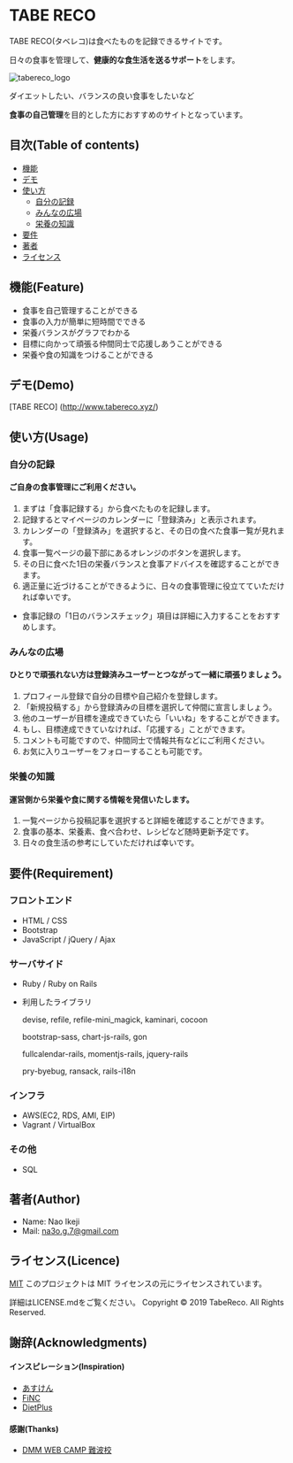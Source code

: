 # TABE RECO
TABE RECO(タベレコ)は食べたものを記録できるサイトです。
  
日々の食事を管理して、**健康的な食生活を送るサポート**をします。

![tabereco_logo](https://user-images.githubusercontent.com/49096883/69711891-2fc3d400-1145-11ea-8cbb-55ee3b0f13b7.jpg)
  
ダイエットしたい、バランスの良い食事をしたいなど
  
**食事の自己管理**を目的とした方におすすめのサイトとなっています。

## 目次(Table of contents)
- [機能](#feature)
- [デモ](#demo)
- [使い方](#usage)
  - [自分の記録](#feature_1)
  - [みんなの広場](#feature_2)
  - [栄養の知識](#feature_3)
- [要件](#requirement)
- [著者](#author)
- [ライセンス](#licence)

<a id="feature"></a>
## 機能(Feature)
- 食事を自己管理することができる
- 食事の入力が簡単に短時間でできる
- 栄養バランスがグラフでわかる
- 目標に向かって頑張る仲間同士で応援しあうことができる
- 栄養や食の知識をつけることができる

<a id="demo"></a>
## デモ(Demo)
[TABE RECO] (http://www.tabereco.xyz/)


<a id="usage"></a>
## 使い方(Usage)
<a id="feature_1"></a>
### 自分の記録
#### ご自身の食事管理にご利用ください。
1. まずは「食事記録する」から食べたものを記録します。
2. 記録するとマイページのカレンダーに「登録済み」と表示されます。
3. カレンダーの「登録済み」を選択すると、その日の食べた食事一覧が見れます。
4. 食事一覧ページの最下部にあるオレンジのボタンを選択します。
5. その日に食べた1日の栄養バランスと食事アドバイスを確認することができます。
6. 適正量に近づけることができるように、日々の食事管理に役立てていただければ幸いです。
- 食事記録の「1日のバランスチェック」項目は詳細に入力することをおすすめします。

<a id="feature_2"></a>
### みんなの広場
#### ひとりで頑張れない方は登録済みユーザーとつながって一緒に頑張りましょう。
1. プロフィール登録で自分の目標や自己紹介を登録します。
2. 「新規投稿する」から登録済みの目標を選択して仲間に宣言しましょう。
3. 他のユーザーが目標を達成できていたら「いいね」をすることができます。
4. もし、目標達成できていなければ、「応援する」ことができます。
5. コメントも可能ですので、仲間同士で情報共有などにご利用ください。
6. お気に入りユーザーをフォローすることも可能です。

<a id="feature_3"></a>
### 栄養の知識
#### 運営側から栄養や食に関する情報を発信いたします。
1. 一覧ページから投稿記事を選択すると詳細を確認することができます。 
2. 食事の基本、栄養素、食べ合わせ、レシピなど随時更新予定です。
3. 日々の食生活の参考にしていただければ幸いです。


<a id="requirement"></a>
## 要件(Requirement)
### フロントエンド
- HTML / CSS
- Bootstrap
- JavaScript / jQuery / Ajax

### サーバサイド
- Ruby / Ruby on Rails
- 利用したライブラリ
  
   devise, refile, refile-mini_magick, kaminari, cocoon
  
   bootstrap-sass, chart-js-rails, gon
  
   fullcalendar-rails, momentjs-rails, jquery-rails
  
   pry-byebug, ransack, rails-i18n

### インフラ
- AWS(EC2, RDS, AMI, EIP)
- Vagrant / VirtualBox

### その他
- SQL


<a id="author"></a>
## 著者(Author)
- Name: Nao Ikeji
- Mail: na3o.g.7@gmail.com

<a id="licence"></a>
## ライセンス(Licence)
[MIT](http://)</blockquote>
このプロジェクトは MIT ライセンスの元にライセンスされています。
  
詳細はLICENSE.mdをご覧ください。
Copyright © 2019 TabeReco. All Rights Reserved.

## 謝辞(Acknowledgments)
#### インスピレーション(Inspiration)
- [あすけん](https://www.asken.jp/)
- [FiNC](https://finc.com/)
- [DietPlus](https://dietplus.jp/)
#### 感謝(Thanks)
- [DMM WEB CAMP 難波校](https://web-camp.io/)

